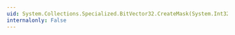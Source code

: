 ```yaml
---
uid: System.Collections.Specialized.BitVector32.CreateMask(System.Int32)
internalonly: False
---
```

